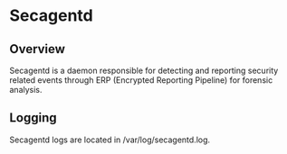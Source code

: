 # Secagentd

## Overview

Secagentd is a daemon responsible for detecting and reporting security related
events through ERP (Encrypted Reporting Pipeline) for forensic analysis.

## Logging

Secagentd logs are located in /var/log/secagentd.log.
